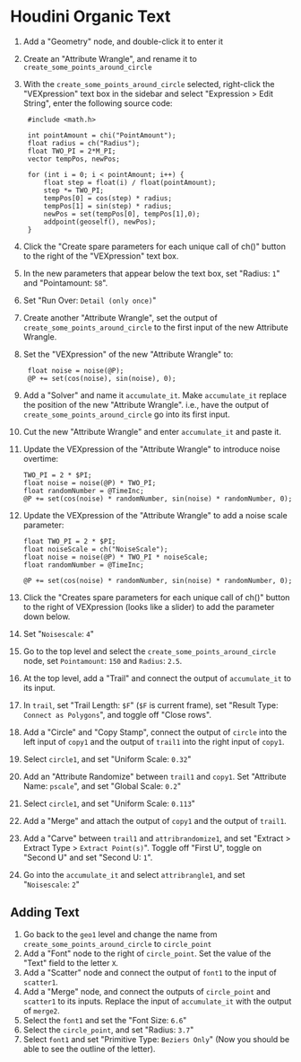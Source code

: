 # Houdini Organic Text

1. Add a "Geometry" node, and double-click it to enter it
2. Create an "Attribute Wrangle", and rename it to `create_some_points_around_circle`
3. With the `create_some_points_around_circle` selected, right-click the "VEXpression" text box in the sidebar and select "Expression > Edit String", enter the following source code:

        #include <math.h>

        int pointAmount = chi("PointAmount");
        float radius = ch("Radius");
        float TWO_PI = 2*M_PI;
        vector tempPos, newPos;

        for (int i = 0; i < pointAmount; i++) {
            float step = float(i) / float(pointAmount);
            step *= TWO_PI;
            tempPos[0] = cos(step) * radius;
            tempPos[1] = sin(step) * radius;
            newPos = set(tempPos[0], tempPos[1],0);
            addpoint(geoself(), newPos);
        }

4. Click the "Create spare parameters for each unique call of ch()" button to the right of the "VEXpression" text box.
5. In the new parameters that appear below the text box, set "Radius: `1`" and "Pointamount: `58`".
6. Set "Run Over: `Detail (only once)`"
7. Create another "Attribute Wrangle", set the output of `create_some_points_around_circle` to the first input of the new Attribute Wrangle.
8. Set the "VEXpression" of the new "Attribute Wrangle" to:

        float noise = noise(@P);
        @P += set(cos(noise), sin(noise), 0);

9. Add a "Solver" and name it `accumulate_it`. Make `accumulate_it` replace the position of the new "Attribute Wrangle". i.e., have the output of `create_some_points_around_circle` go into its first input.
10. Cut the new "Attribute Wrangle" and enter `accumulate_it` and paste it.
11. Update the VEXpression of the "Attribute Wrangle" to introduce noise overtime:

        TWO_PI = 2 * $PI;
        float noise = noise(@P) * TWO_PI;
        float randomNumber = @TimeInc;
        @P += set(cos(noise) * randomNumber, sin(noise) * randomNumber, 0);

12. Update the VEXpression of the "Attribute Wrangle" to add a noise scale parameter:

        float TWO_PI = 2 * $PI;
        float noiseScale = ch("NoiseScale");
        float noise = noise(@P) * TWO_PI * noiseScale;
        float randomNumber = @TimeInc;

        @P += set(cos(noise) * randomNumber, sin(noise) * randomNumber, 0);

13. Click the "Creates spare parameters for each unique call of ch()" button to the right of VEXpression (looks like a slider) to add the parameter down below.
14. Set "`Noisescale`: `4`"
15. Go to the top level and select the `create_some_points_around_circle` node, set `Pointamount`: `150` and `Radius`: `2.5`.
16. At the top level, add a "Trail" and connect the output of `accumulate_it` to its input.
17. In `trail`, set "Trail Length: `$F`" (`$F` is current frame), set "Result Type: `Connect as Polygons`", and toggle off "Close rows".
18. Add a "Circle" and "Copy Stamp", connect the output of `circle` into the left input of `copy1` and the output of `trail1` into the right input of `copy1`.
19. Select `circle1`, and set "Uniform Scale: `0.32`"
20. Add an "Attribute Randomize" between `trail1` and `copy1`. Set "Attribute Name: `pscale`", and set "Global Scale: `0.2`"
21. Select `circle1`, and set "Uniform Scale: `0.113`"
22. Add a "Merge" and attach the output of `copy1` and the output of `trail1`.
23. Add a "Carve" between `trail1` and `attribrandomize1`, and set "Extract > Extract Type > `Extract Point(s)`". Toggle off "First U", toggle on "Second U" and set "Second U: `1`".
24. Go into the `accumulate_it` and select `attribrangle1`, and set "`Noisescale`: `2`"

## Adding Text

1. Go back to the `geo1` level and change the name from `create_some_points_around_circle` to `circle_point`
2. Add a "Font" node to the right of `circle_point`. Set the value of the "Text" field to the letter `X`.
3. Add a "Scatter" node and connect the output of `font1` to the input of `scatter1`.
4. Add a "Merge" node, and connect the outputs of `circle_point` and `scatter1` to its inputs. Replace the input of `accumulate_it` with the output of `merge2`.
5. Select the `font1` and set the "Font Size: `6.6`"
6. Select the `circle_point`, and set "Radius: `3.7`"
7. Select `font1` and set "Primitive Type: `Beziers Only`" (Now you should be able to see the outline of the letter).
